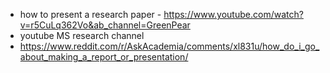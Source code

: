 * how to present a research paper - https://www.youtube.com/watch?v=r5CuLq362Vo&ab_channel=GreenPear
* youtube MS research channel
* https://www.reddit.com/r/AskAcademia/comments/xl831u/how_do_i_go_about_making_a_report_or_presentation/
